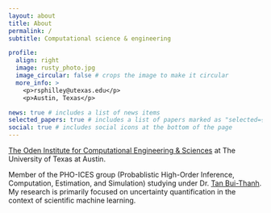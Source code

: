 ```yaml
---
layout: about
title: About
permalink: /
subtitle: Computational science & engineering

profile:
  align: right
  image: rusty_photo.jpg
  image_circular: false # crops the image to make it circular
  more_info: >
    <p>rsphilley@utexas.edu</p>
    <p>Austin, Texas</p>

news: true # includes a list of news items
selected_papers: true # includes a list of papers marked as "selected={true}"
social: true # includes social icons at the bottom of the page
---
```


<a href='https://oden.utexas.edu/'>The Oden Institute for Computational Engineering & Sciences</a> at The University of Texas at Austin. 

Member of the PHO-ICES group (Probablistic High-Order Inference, Computation, Estimation, and Simulation) studying under Dr. <a href='https://users.oden.utexas.edu/~tanbui/'>Tan Bui-Thanh</a>. My research is primarily focused on uncertainty quantification in the context of scientific machine learning.

<!-- Write your biography here. Tell the world about yourself. Link to your favorite [subreddit](http://reddit.com). You can put a picture in, too. The code is already in, just name your picture `prof_pic.jpg` and put it in the `img/` folder.

Put your address / P.O. box / other info right below your picture. You can also disable any of these elements by editing `profile` property of the YAML header of your `_pages/about.md`. Edit `_bibliography/papers.bib` and Jekyll will render your [publications page](/al-folio/publications/) automatically.

Link to your social media connections, too. This theme is set up to use [Font Awesome icons](https://fontawesome.com/) and [Academicons](https://jpswalsh.github.io/academicons/), like the ones below. Add your Facebook, Twitter, LinkedIn, Google Scholar, or just disable all of them. -->
